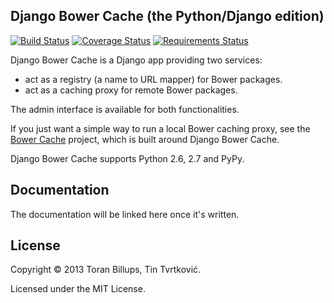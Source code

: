 ## Django Bower Cache (the Python/Django edition)

[![Build Status](https://travis-ci.org/Tinche/django-bower-cache.png)](https://travis-ci.org/Tinche/django-bower-cache)
[![Coverage Status](https://coveralls.io/repos/Tinche/django-bower-cache/badge.png?branch=master)](https://coveralls.io/r/Tinche/django-bower-cache?branch=master)
[![Requirements Status](https://requires.io/github/Tinche/django-bower-cache/requirements.png?branch=master)](https://requires.io/github/Tinche/django-bower-cache/requirements/?branch=master)

Django Bower Cache is a Django app providing two services:

* act as a registry (a name to URL mapper) for Bower packages.
* act as a caching proxy for remote Bower packages.

The admin interface is available for both functionalities.

If you just want a simple way to run a local Bower caching proxy, see the
[Bower Cache](https://github.com/Tinche/bower-cache) project, which is built around Django Bower
Cache.

Django Bower Cache supports Python 2.6, 2.7 and PyPy.

## Documentation

The documentation will be linked here once it's written.

## License

Copyright © 2013 Toran Billups, Tin Tvrtković.

Licensed under the MIT License.
